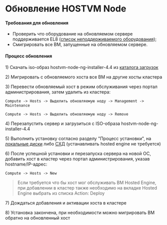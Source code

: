 # Обновление HOSTVM Node

#### Требования для обновления

* Проверить что оборудование на обновляемом сервере поддерживается EL8 \([список неподдерживаемого оборудования](https://access.redhat.com/documentation/en-us/red_hat_enterprise_linux/8/html/considerations_in_adopting_rhel_8/hardware-enablement_considerations-in-adopting-rhel-8#removed-adapters_hardware-enablement)\);
* Смигрировать все ВМ, запущенные на обновляемом сервере.

#### **Процесс обновления**

1\) Скачать iso-образ hostvm-node-ng-installer-4.4 из [каталога загрузок](https://reestr.hostco.ru/downloads)

2\) Мигрировать с обновляемого хоста все ВМ на другие хосты кластера

3\) Перевести обновляемый хост в режим обслуживания через портал администрирования, затем удалить из кластера:

`Compute -> Hosts -> Выделить обновляемую ноду -> Management -> Maintenance`

`Compute -> Hosts -> Выделить обновляемую ноду -> Remove`

4\) Перезапустить сервер и загрузиться с ISO-образа hostvm-node-ng-installer-4.4 

5\) Выполнить установку согласно разделу "Процесс установки", на [локальные диски](../installation-hostvm-on-local-disks.md#process-ustanovki) либо [СХД](../installation-hostvm.md#process-ustanovki) \(устанавливать hosted engine не требуется\) 

6\) После успешной установки и перезапуска сервера на новой ОС, добавить хост в кластер через портал администрирования, указав hostname/IP-адрес:

`Compute -> Hosts -> New`

> Если требуется что бы хост мог обслуживать ВМ Hosted Engine, при добавлении в кластер также необходимо на вкладке Hosted Engine выбрать из списка Action: Deploy

7\) Дождаться добавления и активации хоста в кластере 

8\) Установка закончена, при необходимости можно мигрировать ВМ обратно на обновленный хост

